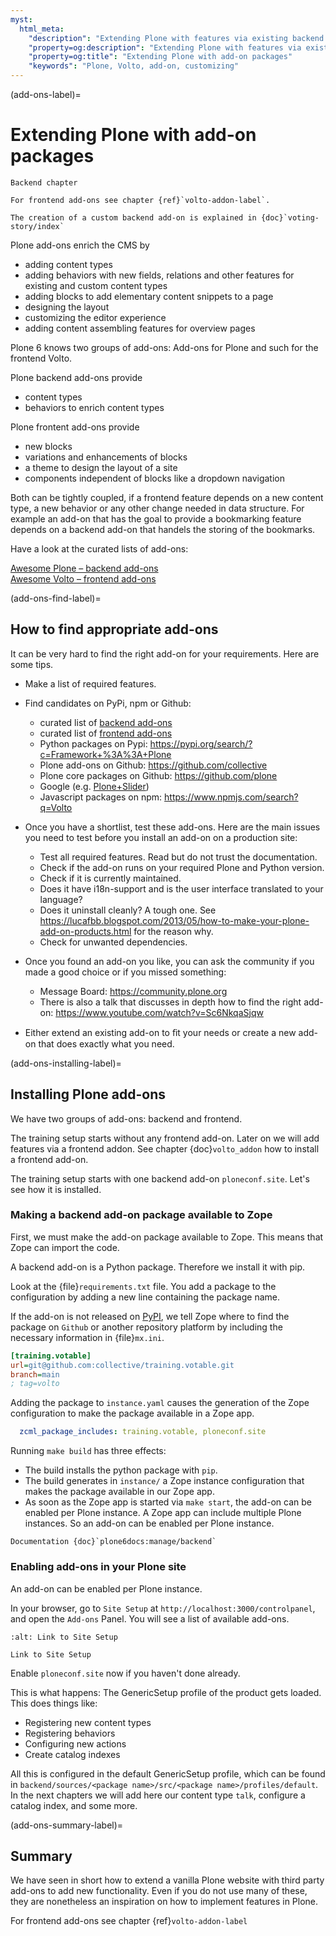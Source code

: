 ```yaml
---
myst:
  html_meta:
    "description": "Extending Plone with features via existing backend add-ons"
    "property=og:description": "Extending Plone with features via existing backend add-ons"
    "property=og:title": "Extending Plone with add-on packages"
    "keywords": "Plone, Volto, add-on, customizing"
---
```


(add-ons-label)=

# Extending Plone with add-on packages

```{card}
Backend chapter

For frontend add-ons see chapter {ref}`volto-addon-label`.

The creation of a custom backend add-on is explained in {doc}`voting-story/index`
```


Plone add-ons enrich the CMS by

- adding content types
- adding behaviors with new fields, relations and other features for existing and custom content types
- adding blocks to add elementary content snippets to a page
- designing the layout
- customizing the editor experience
- adding content assembling features for overview pages

Plone 6 knows two groups of add-ons: Add-ons for Plone and such for the frontend Volto.

Plone backend add-ons provide

- content types
- behaviors to enrich content types

Plone frontent add-ons provide
- new blocks
- variations and enhancements of blocks
- a theme to design the layout of a site
- components independent of blocks like a dropdown navigation

Both can be tightly coupled, if a frontend feature depends on a new content type, a new behavior or any other change needed in data structure.
For example an add-on that has the goal to provide a bookmarking feature depends on a backend add-on that handels the storing of the bookmarks.

Have a look at the curated lists of add-ons:  


[Awesome Plone – backend add-ons](https://github.com/collective/awesome-plone/blob/main/README.md)  
[Awesome Volto – frontend add-ons](https://github.com/collective/awesome-volto/blob/main/README.md)



(add-ons-find-label)=

## How to find appropriate add-ons

It can be very hard to find the right add-on for your requirements.
Here are some tips.

- Make a list of required features.

- Find candidates on PyPi, npm  or Github:

  - curated list of [backend add-ons](https://github.com/collective/awesome-plone/blob/main/README.md)
  - curated list of [frontend add-ons](https://github.com/collective/awesome-volto#readme)
  - Python packages on Pypi: <https://pypi.org/search/?c=Framework+%3A%3A+Plone>
  - Plone add-ons on Github: <https://github.com/collective>
  - Plone core packages on Github: <https://github.com/plone>
  - Google (e.g. [Plone+Slider](http://www.google.com/?q=Plone+slider))
  - Javascript packages on npm: <https://www.npmjs.com/search?q=Volto>

- Once you have a shortlist, test these add-ons.
  Here are the main issues you need to test before you install an add-on on a production site:

  - Test all required features.
    Read but do not trust the documentation.
  - Check if the add-on runs on your required Plone and Python version.
  - Check if it is currently maintained.
  - Does it have i18n-support and is the user interface translated to your language?
  - Does it uninstall cleanly?
    A tough one.
    See <https://lucafbb.blogspot.com/2013/05/how-to-make-your-plone-add-on-products.html> for the reason why.
  - Check for unwanted dependencies.

- Once you found an add-on you like, you can ask the community if you made a good choice or if you missed something:

  - Message Board: <https://community.plone.org>
  - There is also a talk that discusses in depth how to find the right add-on: <https://www.youtube.com/watch?v=Sc6NkqaSjqw>

- Either extend an existing add-on to ﬁt your needs or create a new add-on that does exactly what you need.


(add-ons-installing-label)=

## Installing Plone add-ons

We have two groups of add-ons: backend and frontend.

The training setup starts without any frontend add-on.
Later on we will add features via a frontend addon.
See chapter {doc}`volto_addon` how to install a frontend add-on.

The training setup starts with one backend add-on `ploneconf.site`.
Let's see how it is installed.


### Making a backend add-on package available to Zope

First, we must make the add-on package available to Zope.
This means that Zope can import the code.

A backend add-on is a Python package.
Therefore we install it with pip.

Look at the {file}`requirements.txt` file. 
You add a package to the configuration by adding a new line containing the package name.

If the add-on is not released on [PyPI](https://pypi.org/), we tell Zope where to find the package on `Github` or another repository platform by including the necessary information in {file}`mx.ini`.

```ini
[training.votable]
url=git@github.com:collective/training.votable.git
branch=main
; tag=volto
```

Adding the package to `instance.yaml` causes the generation of the Zope configuration to make the package available in a Zope app.

```yaml
  zcml_package_includes: training.votable, ploneconf.site
```

Running `make build` has three effects:
- The build installs the python package with `pip`.
- The build generates in `instance/` a Zope instance configuration that makes the package available in our Zope app.
- As soon as the Zope app is started via `make start`, the add-on can be enabled per Plone instance.
  A Zope app can include multiple Plone instances.
  So an add-on can be enabled per Plone instance.

```{seealso}
Documentation {doc}`plone6docs:manage/backend`
```

### Enabling add-ons in your Plone site

An add-on can be enabled per Plone instance.

In your browser, go to `Site Setup` at `http://localhost:3000/controlpanel`, and open the `Add-ons` Panel. You will see a list of available add-ons.

```{figure} _static/site_setup.png
:alt: Link to Site Setup

Link to Site Setup
```

Enable `ploneconf.site` now if you haven't done already.

This is what happens: The GenericSetup profile of the product gets loaded. This does things like:

- Registering new content types
- Registering behaviors
- Configuring new actions
- Create catalog indexes

All this is configured in the default GenericSetup profile, which can be found in `backend/sources/<package name>/src/<package name>/profiles/default`.
In the next chapters we will add here our content type `talk`, configure a catalog index, and some more.



(add-ons-summary-label)=

## Summary

We have seen in short how to extend a vanilla Plone website with third party add-ons to add new functionality.
Even if you do not use many of these, they are nonetheless an inspiration on how to implement features in Plone.



For frontend add-ons see chapter {ref}`volto-addon-label`
